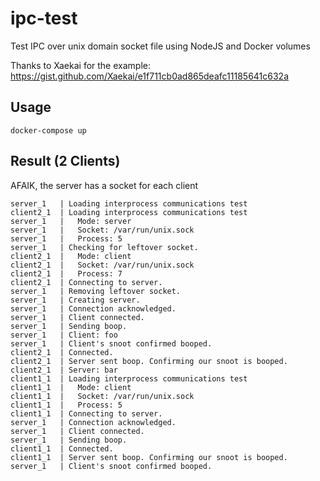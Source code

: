 # ipc-test

Test IPC over unix domain socket file using NodeJS and Docker volumes

Thanks to Xaekai for the example: https://gist.github.com/Xaekai/e1f711cb0ad865deafc11185641c632a

## Usage

```
docker-compose up
```

## Result (2 Clients)

AFAIK, the server has a socket for each client

```
server_1   | Loading interprocess communications test
client2_1  | Loading interprocess communications test
server_1   |   Mode: server 
server_1   |   Socket: /var/run/unix.sock 
server_1   |   Process: 5
server_1   | Checking for leftover socket.
client2_1  |   Mode: client 
client2_1  |   Socket: /var/run/unix.sock 
client2_1  |   Process: 7
client2_1  | Connecting to server.
server_1   | Removing leftover socket.
server_1   | Creating server.
server_1   | Connection acknowledged.
server_1   | Client connected.
server_1   | Sending boop.
server_1   | Client: foo
server_1   | Client's snoot confirmed booped.
client2_1  | Connected.
client2_1  | Server sent boop. Confirming our snoot is booped.
client2_1  | Server: bar
client1_1  | Loading interprocess communications test
client1_1  |   Mode: client 
client1_1  |   Socket: /var/run/unix.sock 
client1_1  |   Process: 5
client1_1  | Connecting to server.
server_1   | Connection acknowledged.
server_1   | Client connected.
server_1   | Sending boop.
client1_1  | Connected.
client1_1  | Server sent boop. Confirming our snoot is booped.
server_1   | Client's snoot confirmed booped.
```
